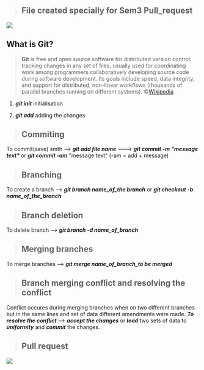 > ## File created specially for Sem3 Pull_request
![](https://www.campusmvp.es/catalogo/repository/product/curso-git-online-banner.png)

## **What is Git?**

>**Git** is free and open source software for distributed version control: tracking changes in any set of files, usually used for coordinating work among programmers collaboratively developing source code during software development. Its goals include speed, data integrity, and support for distributed, non-linear workflows (thousands of parallel branches running on different systems). ©[Wikipedia](https://en.wikipedia.org/wiki/Git)


 1. ***git init*** initialisation

 2. ***git add*** adding the changes

>## Commiting

To commit(save) smth --> ***git add file name*** ---> ***git commit -m "message text"*** or ***git commit -am*** "message text" (-am = add + message)

>## Branching

To create a branch --> ***git branch name_of_the branch*** or ***git checkout -b name_of_the_branch***

>## Branch deletion

To delete branch --> ***git branch -d name_of_branch***

>## Merging branches

To merge branches --> ***git merge name_of_branch_to be merged***

>## Branch merging conflict and resolving the conflict

Conflict occures during merging branches when on two different branches but in the same lines and set of data different amendments were made. ***To resolve the conflict*** --> ***accept the changes*** or ***lead*** two sets of data to ***uniformity*** and ***commit*** the changes. 

>## Pull request


![](https://www.campusmvp.es/catalogo/repository/product/curso-git-online-banner.png)